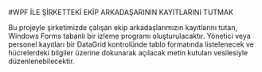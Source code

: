 #WPF İLE ŞİRKETTEKİ EKİP ARKADAŞARININ KAYITLARINI TUTMAK

Bu projeyle şirketimizde çalışan ekip arkadaşlarımızın kayıtlarını tutan, Windows Forms tabanlı bir izleme programı oluşturulacaktır. Yönetici veya personel kayıtları bir DataGrid kontrolünde tablo formatında listelenecek ve hücrelerdeki bilgiler üzerine dokunarak açılacak metin kutuları vesilesiyle düzenlenebilecektir.
